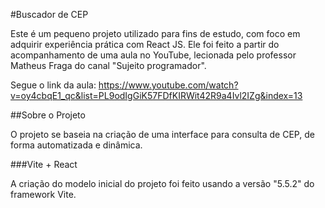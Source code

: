 #Buscador de CEP

Este é um pequeno projeto utilizado para fins de estudo, com foco em adquirir experiência prática com React JS. Ele foi feito a partir do acompanhamento de uma aula no YouTube, lecionada pelo professor Matheus Fraga do canal "Sujeito programador".

Segue o link da aula: https://www.youtube.com/watch?v=oy4cbqE1_qc&list=PL9odIgGiK57FDfKIRWit42R9a4Ivl2IZg&index=13

##Sobre o Projeto

O projeto se baseia na criação de uma interface para consulta de CEP, de forma automatizada e dinâmica.

###Vite + React

A criação do modelo inicial do projeto foi feito usando a versão "5.5.2" do framework Vite. 
